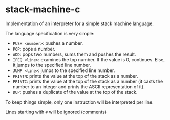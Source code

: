 # stack-machine-c

Implementation of an interpreter for a simple stack machine language.

The language specification is very simple:

- `PUSH <number>`: pushes a number.
- `POP`: pops a number.
- `ADD`: pops two numbers, sums them and pushes the result.
- `IFEQ <line>`: examines the top number. If the value is 0, continues. Else, it jumps to the specified line number.
- `JUMP <line>`: jumps to the specified line number.
- `PRINTN`: prints the value at the top of the stack as a number.
- `PRINTC`: prints the value at the top of the stack as a number (it casts the number to an integer and prints the ASCII representation of it).
- `DUP`: pushes a duplicate of the value at the top of the stack.

To keep things simple, only one instruction will be interpreted per line.

Lines starting with `#` will be ignored (comments)
